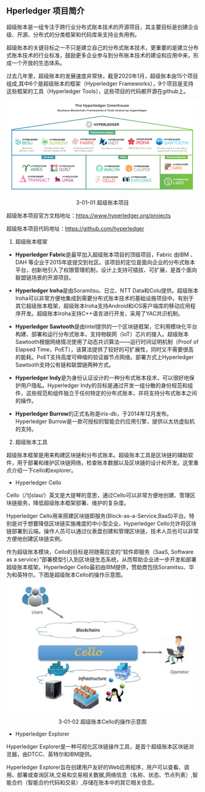 ## Hperledger 项目简介

超级账本是一组专注于跨行业分布式账本技术的开源项目，其主要目标是创建企业级、开源、分布式的分类框架和代码库来支持业务用例。

超级账本的关键目标之一不只是建立自己的分布式账本技术，更重要的是建立分布式账本技术的行业标准，鼓励更多企业参与到分布账本技术的建设和应用中来，形成一个开放的生态体系。

过去几年里，超级账本的发展速度非常快，截至2020年1月，超级账本由15个项目组成,其中6个是超级账本的框架（Hyperledger Frameworks），9个项目是支持这些框架的工具（Hyperledger Tools），这些项目的代码都开源在github上。

<div align=center>


![大话区块链](./pic/hyperledger_greenhouse.png "超级账本项目") 

3-01-01 超级账本项目
</div>

超级账本项目官方文档地址：https://www.hyperledger.org/projects

超级账本项目代码地址：https://github.com/hyperledger

1. 超级账本框架

* **Hyperledger Fabric**是最早加入超级账本项目的顶级项目，Fabric 由IBM 、DAH 等企业于2015年底提交到社区。该项目的定位是面向企业的分布式账本平台，创新地引入了权限管理机制，设计上支持可插拔、可扩展，是首个面向联盟链场景的开源项目。

* **Hyperledger Iroha**是由Soramitsu、日立、NTT Data和Colu提供。超级账本Iroha可以非常方便地集成到需要分布式账本技术的基础设施项目中。有别于其它超级账本框架，超级账本Iroha支持Android和iOS客户端库的移动应用程序开发。超级账本Iroha支持C++语言进行开发，采用了YAC共识机制。

* **Hyperledger Sawtooth**是由Intel提供的一个区块链框架，它利用模块化平台构建、部署和运行分布式账本，支持物联网（IoT）芯片的接入。超级账本Sawtooth根据网络情况使用了动态共识算法——运行时间证明机制（Proof of Elapsed Time，PoET），该算法提供了较好的可扩展性，同时又不需要很高的能耗。PoET支持高度可伸缩的验证器节点网络。部署方式上Hyperledger Sawtooth支持公有链和联盟链两种方式。

* **Hyperledger Indy**是为身份认证设计的一种分布式账本技术，可以很好地保护用户隐私。Hyperledger Indy的目标是通过开发一组分散的身份规范和组件，这些规范和组件独立于任何特定的分布式账本，并将支持分布式账本之间的操作。

* **Hyperledger Burrow**的正式名称是iris-db，于2014年12月发布。Hyperledger Burrow是一款可授权的智能合约应用引擎，提供以太坊虚拟机的支持。

2. 超级账本工具

超级账本框架是用来构建区块链和分布式账本。超级账本工具是区块链的辅助软件，用于部署和维护区块链网络，检查账本数据以及区块链的设计和开发。这里重点介绍一下cello和explorer。

* Hyperledger Cello

Cello（/ˈtʃɛləʊ/）英文是大提琴的意思，通过Cello可以非常方便地创建、管理区块链服务，降低超级账本框架部署、维护的复杂度。

Hyperledger Cello用来搭建区块链即服务(Block-as-a-Service,BaaS)平台。特别是对于想要降低区块链实施难度的中小型企业，Hyperledger Cello允许将区块链部署到云端。操作人员可以通过仪表盘创建和管理区块链，技术人员也可以非常方便地创建区块链实例。

作为超级账本模块，Cello的目标是将随需应变的“软件即服务（SaaS, Software as a service）”部署模型引入到区块链生态系统，从而帮助企业进一步开发和部署超级账本框架。Hyperledger Cello最初由IBM提供，赞助商包括Soramitsu、华为和英特尔。下图是超级账本Cello的操作示意图。

<div align=center>


![大话区块链](./pic/hyperledger_cello.png "超级账本Cello的操作示意图") 

3-01-02 超级账本Cello的操作示意图
</div>

* Hyperledger Explorer
  
Hyperledger Explorer是一种可视化区块链操作工具，是首个超级账本区块链浏览器，由DTCC、英特尔和IBM提供。

Hyperledger Explorer旨在创建用户友好的Web应用程序，用户可以查看、调用、部署或查询区块,交易和交易相关数据,网络信息（名称、状态、节点列表）,智能合约（智能合约代码和交易）,存储在账本中的其它相关信息。





